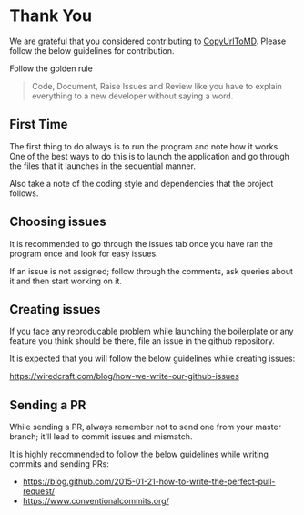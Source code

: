 # Thank You

We are grateful that you considered contributing to [CopyUrlToMD](https://github.com/sss63232/CopyUrlToMD). Please follow the below guidelines for contribution.

Follow the golden rule

> Code, Document, Raise Issues and Review like you have to explain everything to a new developer without saying a word.

## First Time

The first thing to do always is to run the program and note how it works. One of the best ways to do this is to launch the application and go through the files that it launches in the sequential manner.

Also take a note of the coding style and dependencies that the project follows.

## Choosing issues

It is recommended to go through the issues tab once you have ran the program once and look for easy issues.

If an issue is not assigned; follow through the comments, ask queries about it and then start working on it.

## Creating issues

If you face any reproducable problem while launching the boilerplate or any feature you think should be there, file an issue in the github repository.

It is expected that you will follow the below guidelines while creating issues:

https://wiredcraft.com/blog/how-we-write-our-github-issues

## Sending a PR

While sending a PR, always remember not to send one from your master branch; it'll lead to commit issues and mismatch. 

It is highly recommended to follow the below guidelines while writing commits and sending PRs:

- https://blog.github.com/2015-01-21-how-to-write-the-perfect-pull-request/
- https://www.conventionalcommits.org/
